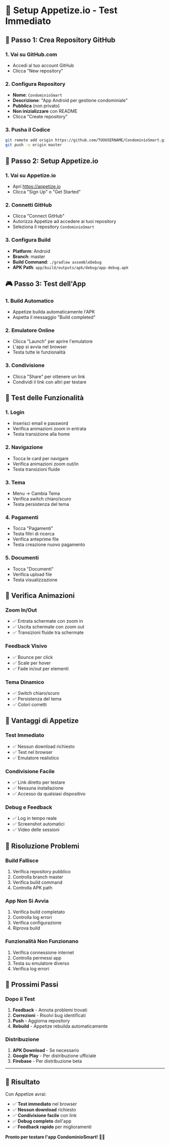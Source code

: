 # 📱 Setup Appetize.io - Test Immediato

## 🚀 **Passo 1: Crea Repository GitHub**

### **1. Vai su GitHub.com**
- Accedi al tuo account GitHub
- Clicca "New repository"

### **2. Configura Repository**
- **Nome**: `CondominioSmart`
- **Descrizione**: "App Android per gestione condominiale"
- **Pubblica** (non privato)
- **Non inizializzare** con README
- Clicca "Create repository"

### **3. Pusha il Codice**
```bash
git remote add origin https://github.com/TUOUSERNAME/CondominioSmart.git
git push -u origin master
```

## 📱 **Passo 2: Setup Appetize.io**

### **1. Vai su Appetize.io**
- Apri https://appetize.io
- Clicca "Sign Up" o "Get Started"

### **2. Connetti GitHub**
- Clicca "Connect GitHub"
- Autorizza Appetize ad accedere ai tuoi repository
- Seleziona il repository `CondominioSmart`

### **3. Configura Build**
- **Platform**: Android
- **Branch**: master
- **Build Command**: `./gradlew assembleDebug`
- **APK Path**: `app/build/outputs/apk/debug/app-debug.apk`

## 🎮 **Passo 3: Test dell'App**

### **1. Build Automatico**
- Appetize builda automaticamente l'APK
- Aspetta il messaggio "Build completed"

### **2. Emulatore Online**
- Clicca "Launch" per aprire l'emulatore
- L'app si avvia nel browser
- Testa tutte le funzionalità

### **3. Condivisione**
- Clicca "Share" per ottenere un link
- Condividi il link con altri per testare

## 🧪 **Test delle Funzionalità**

### **1. Login**
- Inserisci email e password
- Verifica animazioni zoom in entrata
- Testa transizione alla home

### **2. Navigazione**
- Tocca le card per navigare
- Verifica animazioni zoom out/in
- Testa transizioni fluide

### **3. Tema**
- Menu → Cambia Tema
- Verifica switch chiaro/scuro
- Testa persistenza del tema

### **4. Pagamenti**
- Tocca "Pagamenti"
- Testa filtri di ricerca
- Verifica anteprime file
- Testa creazione nuovo pagamento

### **5. Documenti**
- Tocca "Documenti"
- Verifica upload file
- Testa visualizzazione

## 🎨 **Verifica Animazioni**

### **Zoom In/Out**
- ✅ Entrata schermate con zoom in
- ✅ Uscita schermate con zoom out
- ✅ Transizioni fluide tra schermate

### **Feedback Visivo**
- ✅ Bounce per click
- ✅ Scale per hover
- ✅ Fade in/out per elementi

### **Tema Dinamico**
- ✅ Switch chiaro/scuro
- ✅ Persistenza del tema
- ✅ Colori corretti

## 📱 **Vantaggi di Appetize**

### **Test Immediato**
- ✅ Nessun download richiesto
- ✅ Test nel browser
- ✅ Emulatore realistico

### **Condivisione Facile**
- ✅ Link diretto per testare
- ✅ Nessuna installazione
- ✅ Accesso da qualsiasi dispositivo

### **Debug e Feedback**
- ✅ Log in tempo reale
- ✅ Screenshot automatici
- ✅ Video delle sessioni

## 🚨 **Risoluzione Problemi**

### **Build Fallisce**
1. Verifica repository pubblico
2. Controlla branch master
3. Verifica build command
4. Controlla APK path

### **App Non Si Avvia**
1. Verifica build completato
2. Controlla log errori
3. Verifica configurazione
4. Riprova build

### **Funzionalità Non Funzionano**
1. Verifica connessione internet
2. Controlla permessi app
3. Testa su emulatore diverso
4. Verifica log errori

## 🎯 **Prossimi Passi**

### **Dopo il Test**
1. **Feedback** - Annota problemi trovati
2. **Correzioni** - Risolvi bug identificati
3. **Push** - Aggiorna repository
4. **Rebuild** - Appetize rebuilda automaticamente

### **Distribuzione**
1. **APK Download** - Se necessario
2. **Google Play** - Per distribuzione ufficiale
3. **Firebase** - Per distribuzione beta

---

## 🎉 **Risultato**

Con Appetize avrai:
- ✅ **Test immediato** nel browser
- ✅ **Nessun download** richiesto
- ✅ **Condivisione facile** con link
- ✅ **Debug completo** dell'app
- ✅ **Feedback rapido** per miglioramenti

**Pronto per testare l'app CondominioSmart!** 🚀📱 